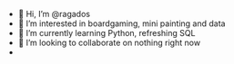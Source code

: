 - 👋 Hi, I’m @ragados
- 👀 I’m interested in boardgaming, mini painting and data
- 🌱 I’m currently learning Python, refreshing SQL
- 💞️ I’m looking to collaborate on nothing right now
- 

<!---
ragados/ragados is a ✨ special ✨ repository because its `README.md` (this file) appears on your GitHub profile.
You can click the Preview link to take a look at your changes.
--->
